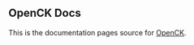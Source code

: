 ## OpenCK Docs

This is the documentation pages source for [OpenCK](https://github.com/open-ck/openck).
